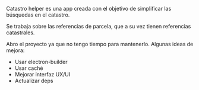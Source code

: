 Catastro helper es una app creada con el objetivo de simplificar las búsquedas en el catastro.

Se trabaja sobre las referencias de parcela, que a su vez tienen referencias catastrales.

Abro el proyecto ya que no tengo tiempo para mantenerlo. Algunas ideas de mejora:

- Usar electron-builder
- Usar caché
- Mejorar interfaz UX/UI
- Actualizar deps
